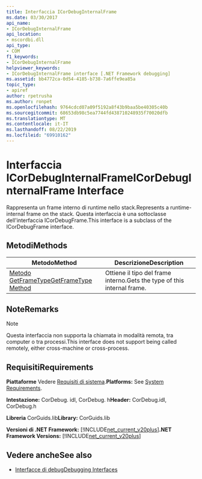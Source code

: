 ```yaml
---
title: Interfaccia ICorDebugInternalFrame
ms.date: 03/30/2017
api_name:
- ICorDebugInternalFrame
api_location:
- mscordbi.dll
api_type:
- COM
f1_keywords:
- ICorDebugInternalFrame
helpviewer_keywords:
- ICorDebugInternalFrame interface [.NET Framework debugging]
ms.assetid: bb4772ca-0d54-4185-b738-7a6ffe9ea85a
topic_type:
- apiref
author: rpetrusha
ms.author: ronpet
ms.openlocfilehash: 9764cdcd07a09f5192a8f43b9baa5be40305c40b
ms.sourcegitcommit: 68653db98c5ea7744fd438710248935f70020dfb
ms.translationtype: MT
ms.contentlocale: it-IT
ms.lasthandoff: 08/22/2019
ms.locfileid: "69910162"
---
```

# <a name="icordebuginternalframe-interface"></a><span data-ttu-id="a5f38-102">Interfaccia ICorDebugInternalFrame</span><span class="sxs-lookup"><span data-stu-id="a5f38-102">ICorDebugInternalFrame Interface</span></span>

<span data-ttu-id="a5f38-103">Rappresenta un frame interno di runtime nello stack.</span><span class="sxs-lookup"><span data-stu-id="a5f38-103">Represents a runtime-internal frame on the stack.</span></span> <span data-ttu-id="a5f38-104">Questa interfaccia è una sottoclasse dell'interfaccia ICorDebugFrame.</span><span class="sxs-lookup"><span data-stu-id="a5f38-104">This interface is a subclass of the ICorDebugFrame interface.</span></span>  
  
## <a name="methods"></a><span data-ttu-id="a5f38-105">Metodi</span><span class="sxs-lookup"><span data-stu-id="a5f38-105">Methods</span></span>  
  
|<span data-ttu-id="a5f38-106">Metodo</span><span class="sxs-lookup"><span data-stu-id="a5f38-106">Method</span></span>|<span data-ttu-id="a5f38-107">Descrizione</span><span class="sxs-lookup"><span data-stu-id="a5f38-107">Description</span></span>|  
|------------|-----------------|  
|[<span data-ttu-id="a5f38-108">Metodo GetFrameType</span><span class="sxs-lookup"><span data-stu-id="a5f38-108">GetFrameType Method</span></span>](../../../../docs/framework/unmanaged-api/debugging/icordebuginternalframe-getframetype-method.md)|<span data-ttu-id="a5f38-109">Ottiene il tipo del frame interno.</span><span class="sxs-lookup"><span data-stu-id="a5f38-109">Gets the type of this internal frame.</span></span>|  
  
## <a name="remarks"></a><span data-ttu-id="a5f38-110">Note</span><span class="sxs-lookup"><span data-stu-id="a5f38-110">Remarks</span></span>  
  
> [!NOTE]
> <span data-ttu-id="a5f38-111">Questa interfaccia non supporta la chiamata in modalità remota, tra computer o tra processi.</span><span class="sxs-lookup"><span data-stu-id="a5f38-111">This interface does not support being called remotely, either cross-machine or cross-process.</span></span>  
  
## <a name="requirements"></a><span data-ttu-id="a5f38-112">Requisiti</span><span class="sxs-lookup"><span data-stu-id="a5f38-112">Requirements</span></span>  
 <span data-ttu-id="a5f38-113">**Piattaforme** Vedere [Requisiti di sistema](../../../../docs/framework/get-started/system-requirements.md).</span><span class="sxs-lookup"><span data-stu-id="a5f38-113">**Platforms:** See [System Requirements](../../../../docs/framework/get-started/system-requirements.md).</span></span>  
  
 <span data-ttu-id="a5f38-114">**Intestazione:** CorDebug. idl, CorDebug. h</span><span class="sxs-lookup"><span data-stu-id="a5f38-114">**Header:** CorDebug.idl, CorDebug.h</span></span>  
  
 <span data-ttu-id="a5f38-115">**Libreria** CorGuids.lib</span><span class="sxs-lookup"><span data-stu-id="a5f38-115">**Library:** CorGuids.lib</span></span>  
  
 <span data-ttu-id="a5f38-116">**Versioni di .NET Framework:** [!INCLUDE[net_current_v20plus](../../../../includes/net-current-v20plus-md.md)]</span><span class="sxs-lookup"><span data-stu-id="a5f38-116">**.NET Framework Versions:** [!INCLUDE[net_current_v20plus](../../../../includes/net-current-v20plus-md.md)]</span></span>  
  
## <a name="see-also"></a><span data-ttu-id="a5f38-117">Vedere anche</span><span class="sxs-lookup"><span data-stu-id="a5f38-117">See also</span></span>

- [<span data-ttu-id="a5f38-118">Interfacce di debug</span><span class="sxs-lookup"><span data-stu-id="a5f38-118">Debugging Interfaces</span></span>](../../../../docs/framework/unmanaged-api/debugging/debugging-interfaces.md)
